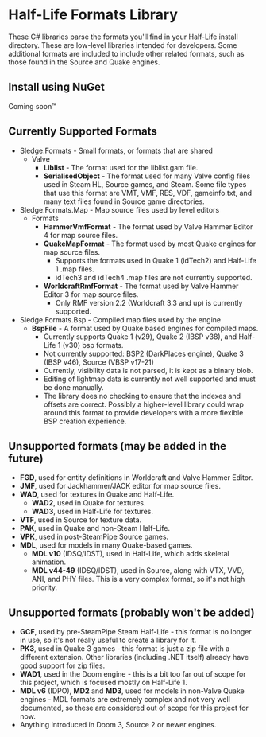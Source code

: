 # Half-Life Formats Library

These C# libraries parse the formats you'll find in your Half-Life install directory. These are low-level libraries intended for developers. Some additional formats are included to include other related formats, such as those found in the Source and Quake engines.

## Install using NuGet

Coming soon™

## Currently Supported Formats

- Sledge.Formats - Small formats, or formats that are shared
    - Valve
        - **Liblist** - The format used for the liblist.gam file.
        - **SerialisedObject** - The format used for many Valve config files used in Steam HL, Source games, and Steam. Some file types that use this format are VMT, VMF, RES, VDF, gameinfo.txt, and many text files found in Source game directories.
- Sledge.Formats.Map - Map source files used by level editors
    - Formats
        - **HammerVmfFormat** - The format used by Valve Hammer Editor 4 for map source files.
        - **QuakeMapFormat** - The format used by most Quake engines for map source files.
            - Supports the formats used in Quake 1 (idTech2) and Half-Life 1 .map files.
            - idTech3 and idTech4 .map files are not currently supported.
        - **WorldcraftRmfFormat** - The format used by Valve Hammer Editor 3 for map source files.
            - Only RMF version 2.2 (Worldcraft 3.3 and up) is currently supported.
- Sledge.Formats.Bsp - Compiled map files used by the engine
    - **BspFile** - A format used by Quake based engines for compiled maps.
        - Currently supports Quake 1 (v29), Quake 2 (IBSP v38), and Half-Life 1 (v30) bsp formats.
        - Not currently supported: BSP2 (DarkPlaces engine), Quake 3 (IBSP v46), Source (VBSP v17-21)
        - Currently, visibility data is not parsed, it is kept as a binary blob.
        - Editing of lightmap data is currently not well supported and must be done manually.
        - The library does no checking to ensure that the indexes and offsets are correct. Possibly a higher-level library could wrap around this format to provide developers with a more flexible BSP creation experience.

## Unsupported formats (may be added in the future)

- **FGD**, used for entity definitions in Worldcraft and Valve Hammer Editor.
- **JMF**, used for Jackhammer/JACK editor for map source files.
- **WAD**, used for textures in Quake and Half-Life.
    - **WAD2**, used in Quake for textures.
    - **WAD3**, used in Half-Life for textures.
- **VTF**, used in Source for texture data.
- **PAK**, used in Quake and non-Steam Half-Life.
- **VPK**, used in post-SteamPipe Source games.
- **MDL**, used for models in many Quake-based games.
    - **MDL v10** (IDSQ/IDST), used in Half-Life, which adds skeletal animation.
    - **MDL v44-49** (IDSQ/IDST), used in Source, along with VTX, VVD, ANI, and PHY files. This is a very complex format, so it's not high priority.

## Unsupported formats (probably won't be added)

- **GCF**, used by pre-SteamPipe Steam Half-Life - this format is no longer in use, so it's not really useful to create a library for it.
- **PK3**, used in Quake 3 games - this format is just a zip file with a different extension. Other libraries (including .NET itself) already have good support for zip files.
- **WAD1**, used in the Doom engine - this is a bit too far out of scope for this project, which is focused mostly on Half-Life 1.
- **MDL v6** (IDPO), **MD2** and **MD3**, used for models in non-Valve Quake engines - MDL formats are extremely complex and not very well documented, so these are considered out of scope for this project for now.
- Anything introduced in Doom 3, Source 2 or newer engines.